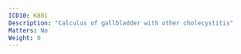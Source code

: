 ```yaml
---
ICD10: K801
Description: "Calculus of gallbladder with other cholecystitis"
Matters: No
Weight: 0
---
```



